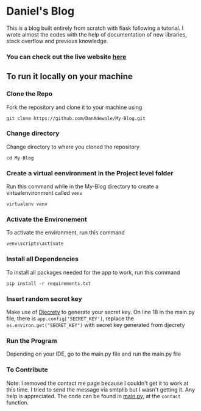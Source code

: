 # Daniel's Blog

This is a blog built entirely from scratch with flask following a tutorial. I wrote almost the codes with the help of documentation of new libraries, stack overflow and previous knowledge.


### You can check out the live website [here](https://daniels-blog-project.herokuapp.com)

## To run it locally on your machine

### Clone the Repo
Fork the repository and clone it to your machine using 
```
git clone https://github.com/DanAdewole/My-Blog.git
```


### Change directory
Change directory to where you cloned the repository
```
cd My-Blog
```

### Create a virtual eenvironment in the Project level folder
Run this command while in the My-Blog directory to create a virtualenvironment called `venv`
```
virtualenv venv
```

### Activate the Environement
To activate the environment, run this command
```
venv\scripts\activate
```

### Install all Dependencies
To install all packages needed for the app to work, run this command
```
pip install -r requirements.txt
```

### Insert random secret key
Make use of [Djecrety](https://djecrety.ir/) to generate your secret key.
On line 18 in the main.py file, there is 
```app.config['SECRET_KEY']```, replace the ```os.environ.get("SECRET_KEY")``` with secret key generated from djecrety

### Run the Program
Depending on your IDE, go to the main.py file and run the main.py file

### To Contribute
Note: I removed the contact me page because I couldn't get it to work at this time. I tried to send the message via smtplib but I wasn't getting it. Any help is appreciated.
The code can be found in [main.py](https://github.com/DanAdewole/My-Blog/blob/main/main.py), at the `contact` function.

